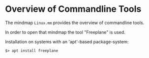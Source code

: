 # Overview of Commandline Tools

The mindmap `Linux.mm` provides the overview of commandline tools. 

In order to open that mindmap the tool "Freeplane" is used.

Installation on systems with an 'apt'-based package-system:
```
$> apt install freeplane
```
